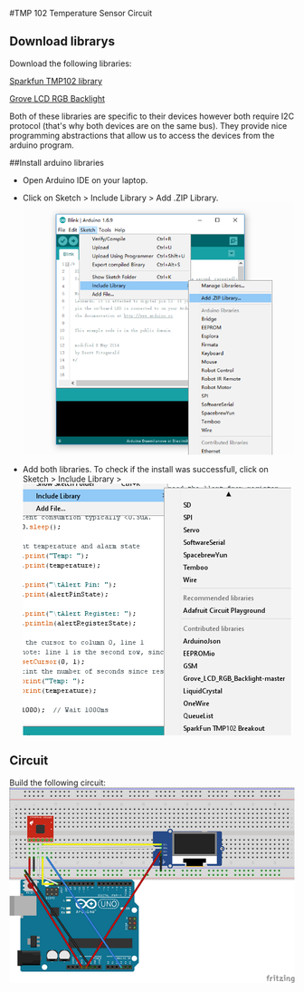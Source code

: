 #TMP 102 Temperature Sensor Circuit

## Download librarys
Download the following libraries:

[Sparkfun TMP102 library](https://github.com/sparkfun/SparkFun_TMP102_Arduino_Library/archive/master.zip)

[Grove LCD RGB Backlight](https://github.com/Seeed-Studio/Grove_LCD_RGB_Backlight/archive/master.zip)

Both of these libraries are specific to their devices however both require I2C protocol (that's why both devices are on the same bus).
They provide nice programming abstractions that allow us to access the devices from the arduino program. 

##Install arduino libraries
- Open Arduino IDE on your laptop. 
- Click on Sketch > Include Library > Add .ZIP Library.
![Arduino add lib](./img/add_library_1.png)

- Add both libraries. To check if the install was successfull, click on  Sketch > Include Library >
![Arduino add lib](./img/libraries.png)

## Circuit

Build the following circuit:
![Temperature Circuit](./img/circuit_bb.png)